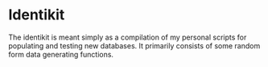 Identikit
=========

The identikit is meant simply as a compilation of my personal scripts for populating and testing new databases. It primarily consists of some random form data generating functions.
